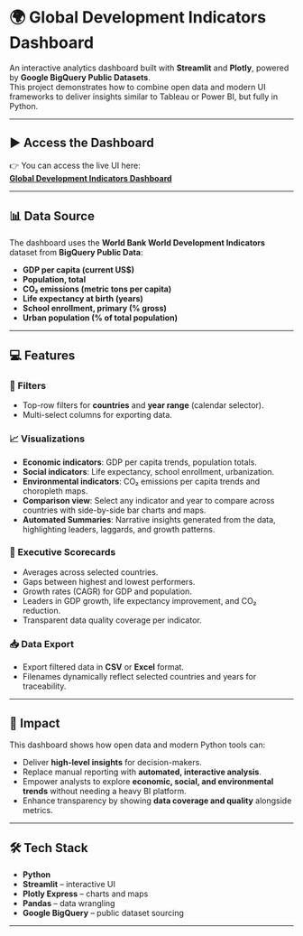 # 🌍 Global Development Indicators Dashboard

An interactive analytics dashboard built with **Streamlit** and **Plotly**, powered by **Google BigQuery Public Datasets**.  
This project demonstrates how to combine open data and modern UI frameworks to deliver insights similar to Tableau or Power BI, but fully in Python.

---

## ▶️ Access the Dashboard

👉 You can access the live UI here:  
[**Global Development Indicators Dashboard**](https://global-development-indicators-ui.streamlit.app/)

---

## 📊 Data Source

The dashboard uses the **World Bank World Development Indicators** dataset from **BigQuery Public Data**:

- **GDP per capita (current US$)**  
- **Population, total**  
- **CO₂ emissions (metric tons per capita)**  
- **Life expectancy at birth (years)**  
- **School enrollment, primary (% gross)**  
- **Urban population (% of total population)**  

---

## 💻 Features

### 🔎 Filters
- Top-row filters for **countries** and **year range** (calendar selector).  
- Multi-select columns for exporting data.  

### 📈 Visualizations
- **Economic indicators**: GDP per capita trends, population totals.  
- **Social indicators**: Life expectancy, school enrollment, urbanization.  
- **Environmental indicators**: CO₂ emissions per capita trends and choropleth maps.  
- **Comparison view**: Select any indicator and year to compare across countries with side-by-side bar charts and maps.  
- **Automated Summaries**: Narrative insights generated from the data, highlighting leaders, laggards, and growth patterns.  

### 🧾 Executive Scorecards
- Averages across selected countries.  
- Gaps between highest and lowest performers.  
- Growth rates (CAGR) for GDP and population.  
- Leaders in GDP growth, life expectancy improvement, and CO₂ reduction.  
- Transparent data quality coverage per indicator.  

### 📥 Data Export
- Export filtered data in **CSV** or **Excel** format.  
- Filenames dynamically reflect selected countries and years for traceability.  

---

## 🚀 Impact

This dashboard shows how open data and modern Python tools can:

- Deliver **high-level insights** for decision-makers.  
- Replace manual reporting with **automated, interactive analysis**.  
- Empower analysts to explore **economic, social, and environmental trends** without needing a heavy BI platform.  
- Enhance transparency by showing **data coverage and quality** alongside metrics.  

---

## 🛠️ Tech Stack

- **Python**  
- **Streamlit** – interactive UI  
- **Plotly Express** – charts and maps  
- **Pandas** – data wrangling  
- **Google BigQuery** – public dataset sourcing  

---


